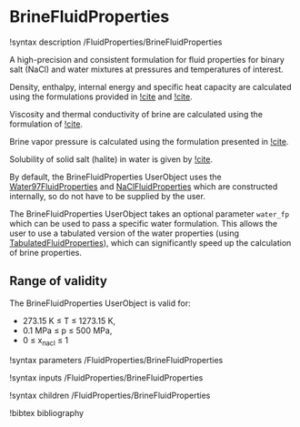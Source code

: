 # BrineFluidProperties

!syntax description /FluidProperties/BrineFluidProperties

A high-precision and consistent formulation for fluid properties for binary salt (NaCl) and water
mixtures at pressures and temperatures of interest.

Density, enthalpy, internal energy and specific heat capacity are
calculated using the formulations provided in [!cite](driesner2007a) and [!cite](driesner2007b).

Viscosity and thermal conductivity of brine are calculated using the formulation of [!cite](phillips1981).

Brine vapor pressure is calculated using the formulation presented in [!cite](haas1976).

Solubility of solid salt (halite) in water is given by [!cite](potter1977).

By default, the BrineFluidProperties UserObject uses the [Water97FluidProperties](/Water97FluidProperties.md)
and [NaClFluidProperties](/NaClFluidProperties.md) which are constructed internally, so do not have to be
supplied by the user.

The BrineFluidProperties UserObject takes an optional parameter `water_fp` which can be used to pass
a specific water formulation. This allows the user to use a tabulated version of the water properties
(using [TabulatedFluidProperties](/TabulatedFluidProperties.md)), which can significantly speed up the
calculation of brine properties. 

## Range of validity

The BrineFluidProperties UserObject is valid for:

- 273.15 K $\le$ T $\le$ 1273.15 K,
- 0.1 MPa $\le$ p $\le$ 500 MPa,
- 0 $\le$ x$_{\mathrm{nacl}}$ $\le$ 1

!syntax parameters /FluidProperties/BrineFluidProperties

!syntax inputs /FluidProperties/BrineFluidProperties

!syntax children /FluidProperties/BrineFluidProperties

!bibtex bibliography
